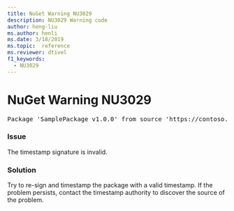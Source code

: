 ```yaml
---
title: NuGet Warning NU3029
description: NU3029 Warning code
author: heng-liu
ms.author: henli
ms.date: 3/18/2019
ms.topic:  reference
ms.reviewer: dtivel
f1_keywords: 
  - NU3029
---
```


# NuGet Warning NU3029

<pre>Package 'SamplePackage v1.0.0' from source 'https://contoso.com/index.json': The timestamp signature is invalid.</pre>

### Issue

The timestamp signature is invalid.


### Solution

Try to re-sign and timestamp the package with a valid timestamp. If the problem persists, contact the timestamp authority to discover the source of the problem.
